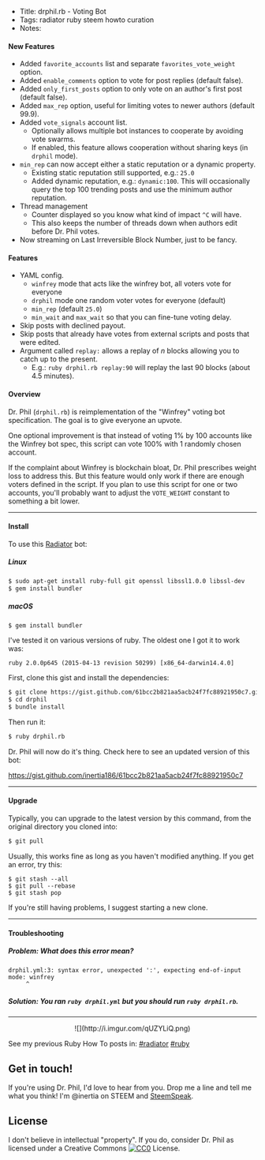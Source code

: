 * Title: drphil.rb - Voting Bot
* Tags: radiator ruby steem howto curation
* Notes: 

#### New Features

* Added `favorite_accounts` list and separate `favorites_vote_weight` option.
* Added `enable_comments` option to vote for post replies (default false).
* Added `only_first_posts` option to only vote on an author's first post (default false).
* Added `max_rep` option, useful for limiting votes to newer authors (default 99.9).
* Added `vote_signals` account list.
  * Optionally allows multiple bot instances to cooperate by avoiding vote swarms.
  * If enabled, this feature allows cooperation without sharing keys (in `drphil` mode).
* `min_rep` can now accept either a static reputation or a dynamic property.
  * Existing static reputation still supported, e.g.: `25.0`
  * Added dynamic reputation, e.g.: `dynamic:100`.  This will occasionally query the top 100 trending posts and use the minimum author reputation.
* Thread management
  * Counter displayed so you know what kind of impact `^C` will have.
  * This also keeps the number of threads down when authors edit before Dr. Phil votes.
* Now streaming on Last Irreversible Block Number, just to be fancy.

#### Features

* YAML config.
  * `winfrey` mode that acts like the winfrey bot, all voters vote for everyone
  * `drphil` mode one random voter votes for everyone (default)
  * `min_rep` (default `25.0`)
  * `min_wait` and `max_wait` so that you can fine-tune voting delay.
* Skip posts with declined payout.
* Skip posts that already have votes from external scripts and posts that were edited.
* Argument called `replay:` allows a replay of *n* blocks allowing you to catch up to the present.
  * E.g.: `ruby drphil.rb replay:90` will replay the last 90 blocks (about 4.5 minutes).

#### Overview

Dr. Phil (`drphil.rb`) is reimplementation of the "Winfrey" voting bot specification.  The goal is to give everyone an upvote.

One optional improvement is that instead of voting 1% by 100 accounts like the Winfrey bot spec, this script can vote 100% with 1 randomly chosen account.

If the complaint about Winfrey is blockchain bloat, Dr. Phil prescribes weight loss to address this. But this feature would only work if there are enough voters defined in the script.  If you plan to use this script for one or two accounts, you'll probably want to adjust the `VOTE_WEIGHT` constant to something a bit lower.

---

#### Install

To use this [Radiator](https://steemit.com/steem/@inertia/radiator-steem-ruby-api-client) bot:

##### Linux

```bash
$ sudo apt-get install ruby-full git openssl libssl1.0.0 libssl-dev
$ gem install bundler
```

##### macOS

```bash
$ gem install bundler
```

I've tested it on various versions of ruby.  The oldest one I got it to work was:

`ruby 2.0.0p645 (2015-04-13 revision 50299) [x86_64-darwin14.4.0]`

First, clone this gist and install the dependencies:

```bash
$ git clone https://gist.github.com/61bcc2b821aa5acb24f7fc88921950c7.git drphil
$ cd drphil
$ bundle install
```

Then run it:

```bash
$ ruby drphil.rb
```

Dr. Phil will now do it's thing.  Check here to see an updated version of this bot:

https://gist.github.com/inertia186/61bcc2b821aa5acb24f7fc88921950c7

---

#### Upgrade

Typically, you can upgrade to the latest version by this command, from the original directory you cloned into:

```bash
$ git pull
```

Usually, this works fine as long as you haven't modified anything.  If you get an error, try this:

```
$ git stash --all
$ git pull --rebase
$ git stash pop
```

If you're still having problems, I suggest starting a new clone.

---

#### Troubleshooting

##### Problem: What does this error mean?

```
drphil.yml:3: syntax error, unexpected ':', expecting end-of-input
mode: winfrey
     ^
```

##### Solution: You ran `ruby drphil.yml` but you should run `ruby drphil.rb`.

---

<center>
  ![](http://i.imgur.com/qUZYLiQ.png)
</center>

See my previous Ruby How To posts in: [#radiator](https://steemit.com/created/radiator) [#ruby](https://steemit.com/created/ruby)

## Get in touch!

If you're using Dr. Phil, I'd love to hear from you.  Drop me a line and tell me what you think!  I'm @inertia on STEEM and [SteemSpeak](http://discord.steemspeak.com).
  
## License

I don't believe in intellectual "property".  If you do, consider Dr. Phil as licensed under a Creative Commons [![CC0](http://i.creativecommons.org/p/zero/1.0/80x15.png)](http://creativecommons.org/publicdomain/zero/1.0/) License.
